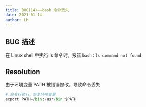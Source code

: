 ```yaml
---
title: BUG(14)——bash 命令丢失
date: 2021-01-14
author: LM
---
```


## BUG 描述

在 Linux shell 中执行 ls 命令时，报错 `bash：ls command not found`

## Resolution

由于环境变量 PATH 被错误修改，导致命令丢失

```python
# 命令行执行，恢复环境变量
export PATH=/bin:/usr/bin:$PATH
```

